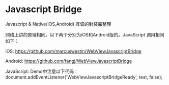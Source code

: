 # Javascript Bridge
Javascript &amp; Native(iOS,Android) 互调的封装库整理

网络上讲的原理相同。以下两个分别为iOS和Android版的。JavaScript 调用相同 如下：

iOS: 
https://github.com/marcuswestin/WebViewJavascriptBridge

Android: 
https://github.com/fangj/WebViewJavascriptBridge

JavaScript:
Demo中注意以下代码：<br/>
document.addEventListener('WebViewJavascriptBridgeReady', test, false);

